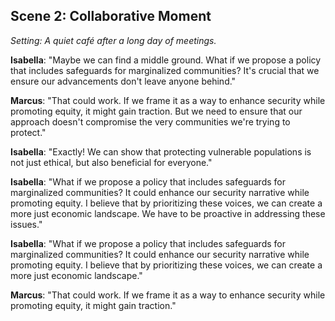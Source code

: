 ## Scene 2: Collaborative Moment
*Setting: A quiet café after a long day of meetings.*

**Isabella**: "Maybe we can find a middle ground. What if we propose a policy that includes safeguards for marginalized communities? It's crucial that we ensure our advancements don't leave anyone behind."

**Marcus**: "That could work. If we frame it as a way to enhance security while promoting equity, it might gain traction. But we need to ensure that our approach doesn't compromise the very communities we're trying to protect."

**Isabella**: "Exactly! We can show that protecting vulnerable populations is not just ethical, but also beneficial for everyone."

**Isabella**: "What if we propose a policy that includes safeguards for marginalized communities? It could enhance our security narrative while promoting equity. I believe that by prioritizing these voices, we can create a more just economic landscape. We have to be proactive in addressing these issues."

**Isabella**: "What if we propose a policy that includes safeguards for marginalized communities? It could enhance our security narrative while promoting equity. I believe that by prioritizing these voices, we can create a more just economic landscape."

**Marcus**: "That could work. If we frame it as a way to enhance security while promoting equity, it might gain traction."
